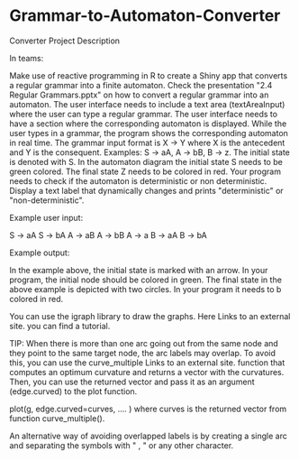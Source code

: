 # Grammar-to-Automaton-Converter

Converter Project Description

In teams:

Make use of reactive programming in R to create a Shiny app that converts a regular grammar into a finite automaton.
Check the presentation "2.4 Regular Grammars.pptx" on how to convert a regular grammar into an automaton.
The user interface needs to include a text area (textAreaInput) where the user can type a regular grammar.
The user interface needs to have a section where the corresponding automaton is displayed.
While the user types in a grammar, the program shows the corresponding automaton in real time.
The grammar input format is X -> Y where X is the antecedent and Y is the consequent. Examples: S -> aA, A -> bB, B -> z.
The initial state is denoted with S. In the automaton diagram the initial state S needs to be green colored.
The final state Z needs to be colored in red.
Your program needs to check if the automaton is deterministic or non deterministic. Display a text label that dynamically changes and prints "deterministic" or "non-deterministic".  
 

Example user input:

S -> aA
S -> bA
A -> aB
A -> bB
A -> a
B -> aA
B -> bA

Example output:

In the example above, the initial state is marked with an arrow. In your program, the initial node should be colored in green. The final state in the above example is depicted with two circles. In your program it needs to b colored in red.

You can use the igraph library to draw the graphs. Here Links to an external site. you can find a tutorial.

TIP: When there is more than one arc going out from the same node and they point to the same target node, the arc labels may overlap. To avoid this, you can use the curve_multiple Links to an external site. function that computes an optimum curvature and returns a vector with the curvatures. Then, you can use the returned vector and pass it as an argument (edge.curved) to the plot function.

plot(g, edge.curved=curves, .... ) where curves is the returned vector from function curve_multiple().

An alternative way of avoiding overlapped labels is by creating a single arc and separating the symbols with " , " or any other character.

